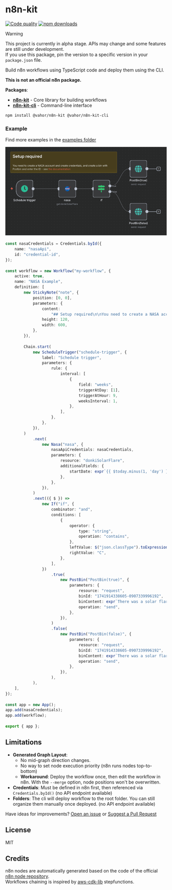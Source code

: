 # n8n-kit

[![Code quality](https://github.com/vahor/typed-es/actions/workflows/quality.yml/badge.svg)](https://github.com/vahor/n8n-kit/actions/workflows/quality.yml)
[![npm downloads](https://img.shields.io/npm/dm/%40vahor%2Fn8n-kit)](https://www.npmjs.com/package/@vahor/n8n-kit)

> [!WARNING]  
> This project is currently in alpha stage. APIs may change and some features are still under development.\
> If you use this package, pin the version to a specific version in your `package.json` file.

Build n8n workflows using TypeScript code and deploy them using the CLI.

**This is not an official n8n package.**

**Packages**:
- [**n8n-kit**](./packages/n8n-kit/README.md) - Core library for building workflows
- [**n8n-kit-cli**](./packages/n8n-cli/README.md) - Command-line interface

```sh
npm install @vahor/n8n-kit @vahor/n8n-kit-cli
```

### Example

Find more examples in the [examples folder](https://github.com/Vahor/n8n-kit/tree/main/examples)

![Example workflow](https://github.com/Vahor/n8n-kit/blob/main/examples/nasa/output.png?raw=true)

```ts
const nasaCredentials = Credentials.byId({
	name: "nasaApi",
	id: "credential-id",
});

const workflow = new Workflow("my-workflow", {
	active: true,
	name: "NASA Example",
	definition: [
		new StickyNote("note", {
			position: [0, 0],
			parameters: {
				content:
					"## Setup required\n\nYou need to create a NASA account and create credentials, and create a bin with Postbin and enter the ID - see [the documentation](https://docs.n8n.io/try-it-out/longer-introduction/)",
				height: 120,
				width: 600,
			},
		}),

		Chain.start(
			new ScheduleTrigger("schedule-trigger", {
				label: "Schedule trigger",
				parameters: {
					rule: {
						interval: [
							{
								field: "weeks",
								triggerAtDay: [1],
								triggerAtHour: 9,
								weeksInterval: 1,
							},
						],
					},
				},
			}),
		)
			.next(
				new Nasa("nasa", {
					nasaApiCredentials: nasaCredentials,
					parameters: {
						resource: "donkiSolarFlare",
						additionalFields: {
							startDate: expr`{{ $today.minus(1, 'day') }}`,
						},
					},
				}),
			)
			.next(({ $ }) =>
				new If("if", {
					combinator: "and",
					conditions: [
						{
							operator: {
								type: "string",
								operation: "contains",
							},
							leftValue: $("json.classType").toExpression(),
							rightValue: "C",
						},
					],
				})
					.true(
						new PostBin("PostBin(true)", {
							parameters: {
								resource: "request",
								binId: "1741914338605-0907339996192",
								binContent: expr`There was a solar flare of class ${$("json.classType")}`,
								operation: "send",
							},
						}),
					)
					.false(
						new PostBin("PostBin(false)", {
							parameters: {
								resource: "request",
								binId: "1741914338605-0907339996192",
								binContent: expr`There was a solar flare of class ${$("json.classType")}`,
								operation: "send",
							},
						}),
					),
			),
	],
});

const app = new App();
app.add(nasaCredentials);
app.add(workflow);

export { app };
```

## Limitations

- **Generated Graph Layout**: 
	- No mid-graph direction changes.
  - No way to set node execution priority (n8n runs nodes top-to-bottom)
  - **Workaround**: Deploy the workflow once, then edit the workflow in n8n. With the `--merge` option, node positions won't be overwritten.
- **Credentials**: Must be defined in n8n first, then referenced via `Credentials.byId()` (no API endpoint available)
- **Folders**: The cli will deploy workflow to the root folder. You can still organize them manually once deployed. (no API endpoint available)

Have ideas for improvements? [Open an issue](https://github.com/Vahor/n8n-kit/issues) or [Suggest a Pull Request](https://github.com/Vahor/n8n-kit/blob/main/CONTRIBUTING.md)

## License

MIT

## Credits

n8n nodes are automatically generated based on the code of the official [n8n node repository](https://github.com/n8n-io/n8n).\
Workflows chaining is inspired by [aws-cdk-lib](https://github.com/aws/aws-cdk/tree/main/packages/aws-cdk-lib/aws-stepfunctions) stepfunctions.

